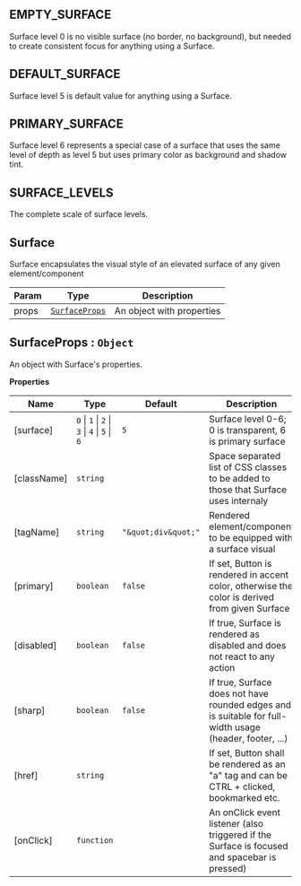 <a name="EMPTY_SURFACE"></a>

## EMPTY\_SURFACE
Surface level 0 is no visible surface (no border, no background), but needed to create consistent focus for anything using a Surface.

<a name="DEFAULT_SURFACE"></a>

## DEFAULT\_SURFACE
Surface level 5 is default value for anything using a Surface.

<a name="PRIMARY_SURFACE"></a>

## PRIMARY\_SURFACE
Surface level 6 represents a special case of a surface that uses the same level of depth as level 5 but uses primary color as background and shadow tint.

<a name="SURFACE_LEVELS"></a>

## SURFACE\_LEVELS
The complete scale of surface levels.

<a name="Surface"></a>

## Surface
Surface encapsulates the visual style of an elevated surface of any given element/component


| Param | Type | Description |
| --- | --- | --- |
| props | [<code>SurfaceProps</code>](#SurfaceProps) | An object with properties |

<a name="SurfaceProps"></a>

## SurfaceProps : <code>Object</code>
An object with Surface's properties.

**Properties**

| Name | Type | Default | Description |
| --- | --- | --- | --- |
| [surface] | <code>0</code> \| <code>1</code> \| <code>2</code> \| <code>3</code> \| <code>4</code> \| <code>5</code> \| <code>6</code> | <code>5</code> | Surface level 0-6; 0 is transparent, 6 is primary surface |
| [className] | <code>string</code> |  | Space separated list of CSS classes to be added to those that Surface uses internaly |
| [tagName] | <code>string</code> | <code>&quot;\&quot;div\&quot;&quot;</code> | Rendered element/component to be equipped with a surface visual |
| [primary] | <code>boolean</code> | <code>false</code> | If set, Button is rendered in accent color, otherwise the color is derived from given Surface |
| [disabled] | <code>boolean</code> | <code>false</code> | If true, Surface is rendered as disabled and does not react to any action |
| [sharp] | <code>boolean</code> | <code>false</code> | If true, Surface does not have rounded edges and is suitable for full-width usage (header, footer, ...) |
| [href] | <code>string</code> |  | If set, Button shall be rendered as an "a" tag and can be CTRL + clicked, bookmarked etc. |
| [onClick] | <code>function</code> |  | An onClick event listener (also triggered if the Surface is focused and spacebar is pressed) |

